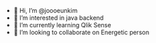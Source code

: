 - 👋 Hi, I’m @joooeunkim
- 👀 I’m interested in java backend 
- 🌱 I’m currently learning Qlik Sense
- 💞️ I’m looking to collaborate on Energetic person


<!---
joooeunkim/joooeunkim is a ✨ special ✨ repository because its `README.md` (this file) appears on your GitHub profile.
You can click the Preview link to take a look at your changes.
--->
